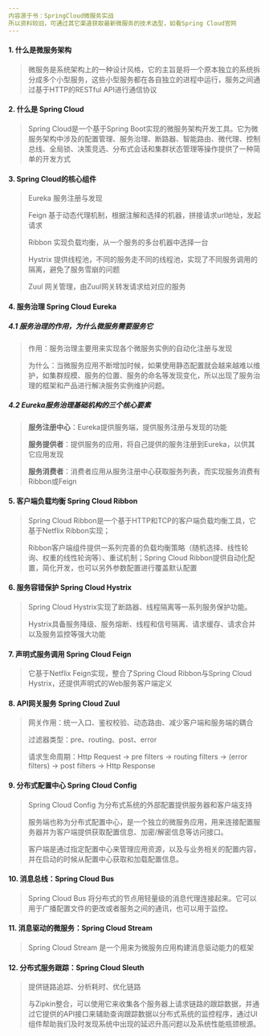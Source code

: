 ```yaml
---
内容源于书：SpringCloud微服务实战  
所以资料较旧，可通过其它渠道获取最新微服务的技术选型，如看Spring Cloud官网
---
```




#### 1. 什么是微服务架构

> 微服务是系统架构上的一种设计风格，它的主旨是将一个原本独立的系统拆分成多个小型服务，这些小型服务都在各自独立的进程中运行，服务之间通过基于HTTP的RESTful API进行通信协议

#### 2. 什么是 Spring Cloud

> Spring Cloud是一个基于Spring Boot实现的微服务架构开发工具。它为微服务架构中涉及的配置管理、服务治理、断路器、智能路由、微代理、控制总线、全局锁、决策竞选、分布式会话和集群状态管理等操作提供了一种简单的开发方式

#### 3. Spring Cloud的核心组件

> Eureka 服务注册与发现
>
> Feign 基于动态代理机制，根据注解和选择的机器，拼接请求url地址，发起请求
>
> Ribbon 实现负载均衡，从一个服务的多台机器中选择一台
>
> Hystrix 提供线程池，不同的服务走不同的线程池，实现了不同服务调用的隔离，避免了服务雪崩的问题
>
> Zuul 网关管理，由Zuul网关转发请求给对应的服务

#### 4. 服务治理 Spring Cloud Eureka

##### 4.1 服务治理的作用，为什么微服务需要服务它

> 作用：服务治理主要用来实现各个微服务实例的自动化注册与发现
>
> 为什么：当微服务应用不断增加时候，如果使用静态配置就会越来越难以维护，如集群规模、服务的位置、服务的命名等发现变化，所以出现了服务治理的框架和产品进行解决服务实例维护问题。

##### 4.2 Eureka服务治理基础机构的三个核心要素

> **服务注册中心**：Eureka提供服务端，提供服务注册与发现的功能
>
> **服务提供者**：提供服务的应用，将自己提供的服务注册到Eureka，以供其它应用发现
>
> **服务消费者**：消费者应用从服务注册中心获取服务列表，而实现服务消费有Ribbon或Feign

#### 5. 客户端负载均衡 Spring Cloud Ribbon

> Spring Cloud Ribbon是一个基于HTTP和TCP的客户端负载均衡工具，它基于Netflix Ribbon实现；
>
> Ribbon客户端组件提供一系列完善的负载均衡策略（随机选择、线性轮询、权重的线性轮询等）、重试机制；Spring Cloud Ribbon提供自动化配置，简化开发，也可以另外参数配置进行覆盖默认配置

#### 6. 服务容错保护 Spring Cloud Hystrix

> Spring Cloud Hystrix实现了断路器、线程隔离等一系列服务保护功能。
>
> Hystrix具备服务降级、服务熔断、线程和信号隔离、请求缓存、请求合并以及服务监控等强大功能

#### 7. 声明式服务调用 Spring Cloud Feign

> 它基于Netflix Feign实现，整合了Spring Cloud Ribbon与Spring Cloud Hystrix，还提供声明式的Web服务客户端定义

#### 8. API网关服务 Spring Cloud Zuul

> 网关作用：统一入口、鉴权校验、动态路由、减少客户端和服务端的耦合
>
> 过滤器类型：pre、routing、post、error
>
> 请求生命周期：Http Request → pre filters → routing filters → (error filters) → post filters → Http Response

#### 9. 分布式配置中心 Spring Cloud Config

> Spring Cloud Config 为分布式系统的外部配置提供服务器和客户端支持
>
> 服务端也称为分布式配置中心，是一个独立的微服务应用，用来连接配置服务器并为客户端提供获取配置信息、加密/解密信息等访问接口。
>
> 客户端是通过指定配置中心来管理应用资源，以及与业务相关的配置内容，并在启动的时候从配置中心获取和加载配置信息。

#### 10. 消息总线：Spring Cloud Bus

> Spring Cloud Bus 将分布式的节点用轻量级的消息代理连接起来。它可以用于广播配置文件的更改或者服务之间的通讯，也可以用于监控。

#### 11. 消息驱动的微服务：Spring Cloud Stream

> Spring Cloud Stream 是一个用来为微服务应用构建消息驱动能力的框架

#### 12. 分布式服务跟踪：Spring Cloud Sleuth

> 提供链路追踪、分析耗时、优化链路
>
> 与Zipkin整合，可以使用它来收集各个服务器上请求链路的跟踪数据，并通过它提供的API接口来辅助查询跟踪数据以分布式系统的监控程序，通过UI组件帮助我们及时发现系统中出现的延迟升高问题以及系统性能瓶颈根源。
